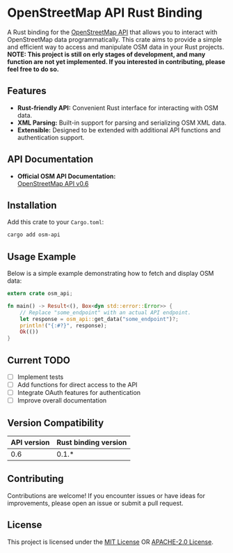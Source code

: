 # OpenStreetMap API Rust Binding

A Rust binding for the [OpenStreetMap API](https://wiki.openstreetmap.org/wiki/API#REST_specifications_for_the_editing_API) that allows you to interact with OpenStreetMap data programmatically. This crate aims to provide a simple and efficient way to access and manipulate OSM data in your Rust projects.
**NOTE: This project is still on erly stages of development, and many function are not yet implemented. If you interested in contributing, please feel free to do so.**

## Features

- **Rust-friendly API:** Convenient Rust interface for interacting with OSM data.
- **XML Parsing:** Built-in support for parsing and serializing OSM XML data.
- **Extensible:** Designed to be extended with additional API functions and authentication support.

## API Documentation

- **Official OSM API Documentation:**  
  [OpenStreetMap API v0.6](https://wiki.openstreetmap.org/wiki/API_v0.6)

## Installation

Add this crate to your `Cargo.toml`:

```sh
cargo add osm-api
```

## Usage Example

Below is a simple example demonstrating how to fetch and display OSM data:

```rust
extern crate osm_api;

fn main() -> Result<(), Box<dyn std::error::Error>> {
    // Replace "some_endpoint" with an actual API endpoint.
    let response = osm_api::get_data("some_endpoint")?;
    println!("{:#?}", response);
    Ok(())
}
```

## Current TODO

- [ ] Implement tests
- [ ] Add functions for direct access to the API
- [ ] Integrate OAuth features for authentication
- [ ] Improve overall documentation

## Version Compatibility

| API version | Rust binding version |
|-------------|----------------------|
| 0.6         | 0.1.*                |


## Contributing

Contributions are welcome! If you encounter issues or have ideas for improvements, please open an issue or submit a pull request.

## License

This project is licensed under the [MIT License](LICENSE-MIT) OR [APACHE-2.0 License](LICENSE-APACHE).
